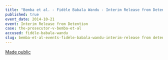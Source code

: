 ```yaml
---
title: "Bemba et al. - Fidèle Babala Wandu - Interim Release from Detention"
published: true
event_date: 2014-10-21
event: Interim Release from Detention
case: the-prosecutor-v-bemba-et-al
accused: fidèle-babala-wandu
slug: bemba-et-al-events-fidèle-babala-wandu-interim-release from detention
---
```


[Made public](https://www.icc-cpi.int/iccdocs/doc/doc1845009.pdf)

